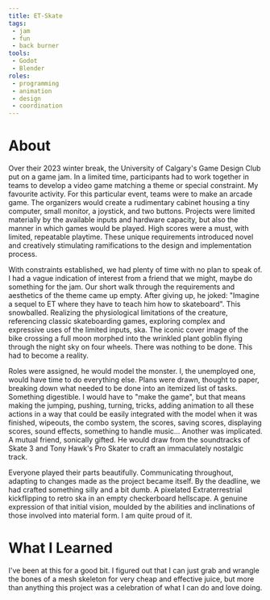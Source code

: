 ```yaml
---
title: ET-Skate
tags:
 - jam
 - fun
 - back burner
tools:
 - Godot
 - Blender
roles:
 - programming
 - animation
 - design
 - coordination
---
```


# About
Over their 2023 winter break, the University of Calgary's Game Design Club put on a game jam. In a limited time, participants had to work together in teams to develop a video game matching a theme or special constraint. My favourite activity. For this particular event, teams were to make an arcade game. The organizers would create a rudimentary cabinet housing a tiny computer, small monitor, a joystick, and two buttons. Projects were limited materially by the available inputs and hardware capacity, but also the manner in which games would be played. High scores were a must, with limited, repeatable playtime. These unique requirements introduced novel and creatively stimulating ramifications to the design and implementation process.

With constraints established, we had plenty of time with no plan to speak of. I had a vague indication of interest from a friend that we might, maybe do something for the jam. Our short walk through the requirements and aesthetics of the theme came up empty. After giving up, he joked: "Imagine a sequel to ET where they have to teach him how to skateboard". This snowballed. Realizing the physiological limitations of the creature, referencing classic skateboarding games, exploring complex and expressive uses of the limited inputs, ska. The iconic cover image of the bike crossing a full moon morphed into the wrinkled plant goblin flying through the night sky on four wheels. There was nothing to be done. This had to become a reality.

Roles were assigned, he would model the monster. I, the unemployed one, would have time to do everything else. Plans were drawn, thought to paper, breaking down what needed to be done into an itemized list of tasks. Something digestible. I would have to "make the game", but that means making the jumping, pushing, turning, tricks, adding animation to all these actions in a way that could be easily integrated with the model when it was finished, wipeouts, the combo system, the scores, saving scores, displaying scores, sound effects, something to handle music... Another was implicated. A mutual friend, sonically gifted. He would draw from the soundtracks of Skate 3 and Tony Hawk's Pro Skater to craft an immaculately nostalgic track.

Everyone played their parts beautifully. Communicating throughout, adapting to changes made as the project became itself. By the deadline, we had crafted something silly and a bit dumb. A pixelated Extraterrestrial kickflipping to retro ska in an empty checkerboard hellscape. A genuine expression of that initial vision, moulded by the abilities and inclinations of those involved into material form. I am quite proud of it.

# What I Learned
I've been at this for a good bit. I figured out that I can just grab and wrangle the bones of a mesh skeleton for very cheap and effective juice, but more than anything this project was a celebration of what I can do and love doing.